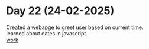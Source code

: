 # Day 22 (24-02-2025)
Created a webapge to greet user based on current time.  
learned about dates in javascript.   
[work](https://esingh03.github.io/Full_Stack_Training/Day%2022/index.html)
